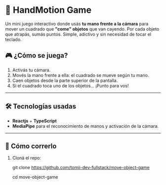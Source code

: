 # 👋 HandMotion Game

Un mini juego interactivo donde usás **tu mano frente a la cámara** para mover un cuadrado que **"come" objetos** que van cayendo. Por cada objeto que atrapás, sumás puntos. Simple, adictivo y sin necesidad de tocar el teclado.

## 🎮 ¿Cómo se juega?

1. Activás tu cámara.
2. Movés la mano frente a ella: el cuadrado se mueve según tu mano.
3. Caen objetos desde la parte superior de la pantalla.
4. Si el cuadrado toca uno de los objetos... ¡Punto para vos!


---

## 🛠️ Tecnologías usadas

- **Reactjs** + **TypeScript**
- **MediaPipe** para el reconocimiento de manos y activación de la cámara.
---

## 🚀 Cómo correrlo

1. Cloná el repo:
   
   git clone https://github.com/tomii-dev-fullstack/move-object-game

   cd move-object-game
